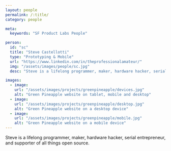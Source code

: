 ```yaml
---
layout: people
permalink: /:title/
category: people

meta:
  keywords: "SF Product Labs People"

person:
  id: "sc"
  title: "Steve Castellotti"
  type: "Prototyping & Mobile"
  url: "https://www.linkedin.com/in/theprofessionalamateur/"
  img: "/assets/images/people/sc.jpg"
  desc: "Steve is a lifelong programmer, maker, hardware hacker, serial entrepreneur, and supporter of all things open source. Best known for founding bio-sensor tech company Puzzlebox."

images:
  - image:
    url: "/assets/images/projects/greenpineapple/devices.jpg"
    alt: "Green Pineapple website on tablet, mobile and desktop"
  - image:
    url: "/assets/images/projects/greenpineapple/desktop.jpg"
    alt: "Green Pineapple website on a desktop device"
  - image:
    url: "/assets/images/projects/greenpineapple/mobile.jpg"
    alt: "Green Pineapple website on a mobile device"
---
```

<p>Steve is a lifelong programmer, maker, hardware hacker, serial entrepreneur, and supporter of all things open source.</p>